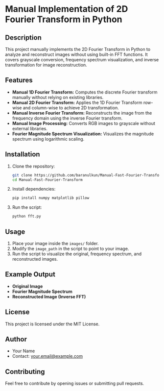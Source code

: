 # Manual Implementation of 2D Fourier Transform in Python

## Description
This project manually implements the 2D Fourier Transform in Python to analyze and reconstruct images without using built-in FFT functions. It covers grayscale conversion, frequency spectrum visualization, and inverse transformation for image reconstruction.

## Features
- **Manual 1D Fourier Transform:** Computes the discrete Fourier transform manually without relying on existing libraries.
- **Manual 2D Fourier Transform:** Applies the 1D Fourier Transform row-wise and column-wise to achieve 2D transformation.
- **Manual Inverse Fourier Transform:** Reconstructs the image from the frequency domain using the inverse Fourier transform.
- **Manual Image Processing:** Converts RGB images to grayscale without external libraries.
- **Fourier Magnitude Spectrum Visualization:** Visualizes the magnitude spectrum using logarithmic scaling.

## Installation

1. Clone the repository:
   ```bash
   git clone https://github.com/baranulkun/Manual-Fast-Fourier-Transform.git
   cd Manual-Fast-Fourier-Transform
   ```

2. Install dependencies:
   ```bash
   pip install numpy matplotlib pillow
   ```

3. Run the script:
   ```bash
   python fft.py
   ```

## Usage

1. Place your image inside the `images/` folder.
2. Modify the `image_path` in the script to point to your image.
3. Run the script to visualize the original, frequency spectrum, and reconstructed images.

## Example Output

- **Original Image**
- **Fourier Magnitude Spectrum**
- **Reconstructed Image (Inverse FFT)**

## License
This project is licensed under the MIT License.

## Author
- Your Name
- Contact: your.email@example.com

## Contributing
Feel free to contribute by opening issues or submitting pull requests.

